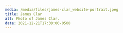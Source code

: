 ```yaml
---
media: /media/files/james-clar_website-portrait.jpeg
title: James Clar
alt: Photo of James Clar.
date: 2021-12-21T17:39:00-0500
---
```

